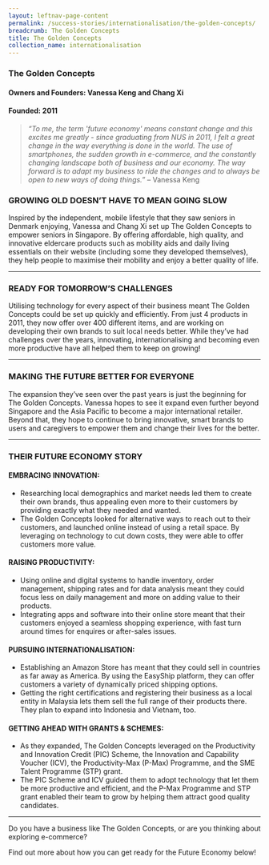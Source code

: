 ```yaml
---
layout: leftnav-page-content
permalink: /success-stories/internationalisation/the-golden-concepts/
breadcrumb: The Golden Concepts
title: The Golden Concepts
collection_name: internationalisation
---
```


### **The Golden Concepts**
<h4 class="no-margin-top">Owners and Founders: Vanessa Keng and Chang Xi</h4>
<h4 class="no-margin-top">Founded: 2011</h4>

<blockquote>
  <i>“To me, the term 'future economy' means constant change and this excites me greatly - since graduating from NUS in 2011, I felt a great change in the way everything is done in the world. The use of smartphones, the sudden growth in e-commerce, and the constantly changing landscape both of business and our economy. The way forward is to adapt my business to ride the changes and to always be open to new ways of doing things.”</i> – Vanessa Keng
</blockquote>

### **GROWING OLD DOESN’T HAVE TO MEAN GOING SLOW**

Inspired by the independent, mobile lifestyle that they saw seniors in Denmark enjoying, Vanessa and Chang Xi set up The Golden Concepts to empower seniors in Singapore. By offering affordable, high quality, and innovative eldercare products such as mobility aids and daily living essentials on their website (including some they developed themselves), they help people to maximise their mobility and enjoy a better quality of life.

---

### **READY FOR TOMORROW’S CHALLENGES**

Utilising technology for every aspect of their business meant The Golden Concepts could be set up quickly and efficiently. From just 4 products in 2011, they now offer over 400 different items, and are working on developing their own brands to suit local needs better. While they’ve had challenges over the years, innovating, internationalising and becoming even more productive have all helped them to keep on growing!

---

### **MAKING THE FUTURE BETTER FOR EVERYONE**

The expansion they’ve seen over the past years is just the beginning for The Golden Concepts. Vanessa hopes to see it expand even further beyond Singapore and the Asia Pacific to become a major international retailer. Beyond that, they hope to continue to bring innovative, smart brands to users and caregivers to empower them and change their lives for the better.

---

### **THEIR FUTURE ECONOMY STORY**

#### **EMBRACING INNOVATION:**
* Researching local demographics and market needs led them to create their own brands, thus appealing even more to their customers by providing exactly what they needed and wanted.
* The Golden Concepts looked for alternative ways to reach out to their customers, and launched online instead of using a retail space. By leveraging on technology to cut down costs, they were able to offer customers more value.

#### **RAISING PRODUCTIVITY:**
* Using online and digital systems to handle inventory, order management, shipping rates and for data analysis meant they could focus less on daily management and more on adding value to their products.  
* Integrating apps and software into their online store meant that their customers enjoyed a seamless shopping experience, with fast turn around times for enquires or after-sales issues.

#### **PURSUING INTERNATIONALISATION:**
* Establishing an Amazon Store has meant that they could sell in countries as far away as America. By using the EasyShip platform, they can offer customers a variety of dynamically priced shipping options.
* Getting the right certifications and registering their business as a local entity in Malaysia lets them sell the full range of their products there. They plan to expand into Indonesia and Vietnam, too.

#### **GETTING AHEAD WITH GRANTS & SCHEMES:**
* As they expanded, The Golden Concepts leveraged on the Productivity and Innovation Credit (PIC) Scheme, the Innovation and Capability Voucher (ICV), the Productivity-Max (P-Max) Programme, and the SME Talent Programme (STP) grant.
* The PIC Scheme and ICV guided them to adopt technology that let them be more productive and efficient, and the P-Max Programme and STP grant enabled their team to grow by helping them attract good quality candidates.

---

Do you have a business like The Golden Concepts, or are you thinking about exploring e-commerce?

Find out more about how you can get ready for the Future Economy below!  
